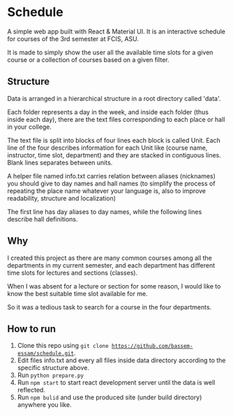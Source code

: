 # Schedule

A simple web app built with React & Material UI.
It is an interactive schedule for courses of the 3rd semester at FCIS, ASU.

It is made to simply show the user all the available time slots for a given course or a collection of courses based on a given filter.

## Structure
Data is arranged in a hierarchical structure in a root directory called 'data'.

Each folder represents a day in the week, and inside each folder (thus inside each day), there are the text files corresponding to each place or hall in your college.

The text file is split into blocks of four lines each block is called Unit.
Each line of the four describes information for each Unit like (course name, instructor, time slot, department) and they are stacked in contiguous lines. 
Blank lines separates between units.

A helper file named info.txt carries relation between aliases (nicknames) you should give to day names and hall names (to simplify the process of repeating the place name whatever your language is, also to improve readability, structure and localization)

The first line has day aliases to day names, while the following lines describe hall definitions.

## Why
I created this project as there are many common courses among all the departments in my current semester, and each department has different time slots for lectures and sections (classes). 

When I was absent for a lecture or section for some reason, I would like to know the best suitable time slot available for me.

So it was a tedious task to search for a course in the four departments. 

## How to run
1. Clone this repo using <code>git clone https://github.com/bassem-essam/schedule.git</code>.
2. Edit files info.txt and every all files inside data directory according to the specific structure above.
3. Run <code>python prepare.py</code>
4. Run  <code>npm start</code> to start react development server until the data is well reflected.
5. Run <code>npm bulid</code> and use the produced site (under build directory) anywhere you like.